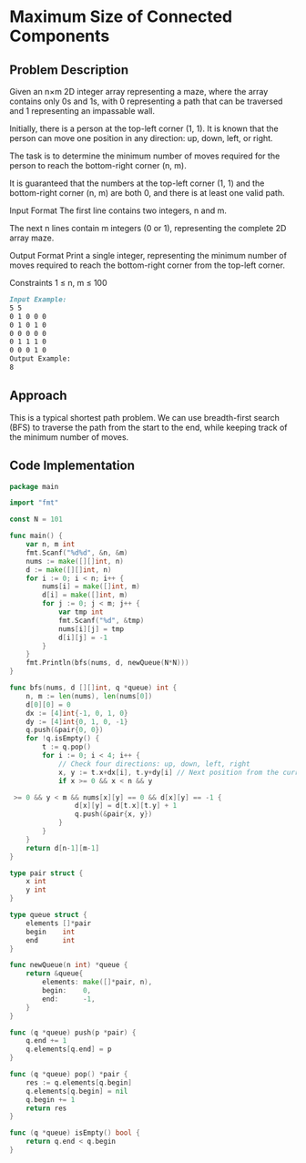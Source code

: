 # Maximum Size of Connected Components


## Problem Description

Given an n×m 2D integer array representing a maze, where the array contains only 0s and 1s, with 0 representing a path that can be traversed and 1 representing an impassable wall.

Initially, there is a person at the top-left corner (1, 1). It is known that the person can move one position in any direction: up, down, left, or right.

The task is to determine the minimum number of moves required for the person to reach the bottom-right corner (n, m).

It is guaranteed that the numbers at the top-left corner (1, 1) and the bottom-right corner (n, m) are both 0, and there is at least one valid path.

Input Format
The first line contains two integers, n and m.

The next n lines contain m integers (0 or 1), representing the complete 2D array maze.

Output Format
Print a single integer, representing the minimum number of moves required to reach the bottom-right corner from the top-left corner.

Constraints
1 ≤ n, m ≤ 100

```markdown
Input Example:
5 5
0 1 0 0 0
0 1 0 1 0
0 0 0 0 0
0 1 1 1 0
0 0 0 1 0
Output Example:
8
```

## Approach

This is a typical shortest path problem. We can use breadth-first search (BFS) to traverse the path from the start to the end, while keeping track of the minimum number of moves.

## Code Implementation

```go
package main

import "fmt"

const N = 101

func main() {
	var n, m int
	fmt.Scanf("%d%d", &n, &m)
	nums := make([][]int, n)
	d := make([][]int, n)
	for i := 0; i < n; i++ {
		nums[i] = make([]int, m)
		d[i] = make([]int, m)
		for j := 0; j < m; j++ {
			var tmp int
			fmt.Scanf("%d", &tmp)
			nums[i][j] = tmp
			d[i][j] = -1
		}
	}
	fmt.Println(bfs(nums, d, newQueue(N*N)))
}

func bfs(nums, d [][]int, q *queue) int {
	n, m := len(nums), len(nums[0])
	d[0][0] = 0
	dx := [4]int{-1, 0, 1, 0}
	dy := [4]int{0, 1, 0, -1}
	q.push(&pair{0, 0})
	for !q.isEmpty() {
		t := q.pop()
		for i := 0; i < 4; i++ {
			// Check four directions: up, down, left, right
			x, y := t.x+dx[i], t.y+dy[i] // Next position from the current position
			if x >= 0 && x < n && y

 >= 0 && y < m && nums[x][y] == 0 && d[x][y] == -1 {
				d[x][y] = d[t.x][t.y] + 1
				q.push(&pair{x, y})
			}
		}
	}
	return d[n-1][m-1]
}

type pair struct {
	x int
	y int
}

type queue struct {
	elements []*pair
	begin    int
	end      int
}

func newQueue(n int) *queue {
	return &queue{
		elements: make([]*pair, n),
		begin:    0,
		end:      -1,
	}
}

func (q *queue) push(p *pair) {
	q.end += 1
	q.elements[q.end] = p
}

func (q *queue) pop() *pair {
	res := q.elements[q.begin]
	q.elements[q.begin] = nil
	q.begin += 1
	return res
}

func (q *queue) isEmpty() bool {
	return q.end < q.begin
}
```
